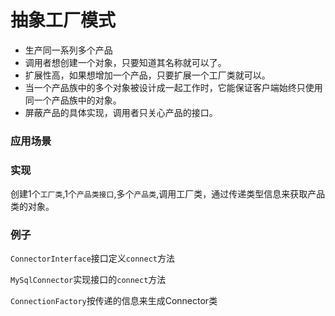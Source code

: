 # 抽象工厂模式
* 生产同一系列多个产品
* 调用者想创建一个对象，只要知道其名称就可以了。 
* 扩展性高，如果想增加一个产品，只要扩展一个工厂类就可以。 
* 当一个产品族中的多个对象被设计成一起工作时，它能保证客户端始终只使用同一个产品族中的对象。
* 屏蔽产品的具体实现，调用者只关心产品的接口。
### 应用场景

### 实现
创建1个`工厂类`,1个`产品类接口`,多个`产品类`,调用工厂类，通过传递类型信息来获取产品类的对象。
### 例子
`ConnectorInterface`接口定义`connect`方法

`MySqlConnector`实现接口的`connect`方法

`ConnectionFactory`按传递的信息来生成Connector类